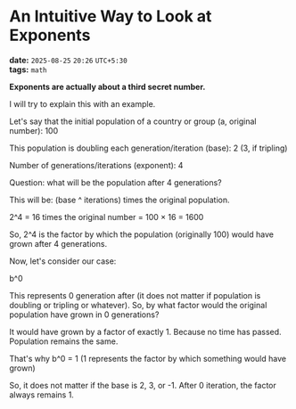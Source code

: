 # An Intuitive Way to Look at Exponents

**date:** `2025-08-25` `20:26` `UTC+5:30`  
**tags:** `math`

**Exponents are actually about a third secret number.**

I will try to explain this with an example.

Let's say that the initial population of a country or group (a, original number): 100

This population is doubling each generation/iteration (base): 2 (3, if tripling)

Number of generations/iterations (exponent): 4

Question: what will be the population after 4 generations?

This will be: (base ^ iterations) times the original population.

2^4 = 16 times the original number = 100 × 16 = 1600

So, 2^4 is the factor by which the population (originally 100) would have grown after 4 generations.


Now, let's consider our case:

b^0

This represents 0 generation after (it does not matter if population is doubling or tripling or whatever). So, by what factor would the original population have grown in 0 generations?

It would have grown by a factor of exactly 1. Because no time has passed. Population remains the same.

That's why b^0 = 1 (1 represents the factor by which something would have grown)

So, it does not matter if the base is 2, 3, or -1. After 0 iteration, the factor always remains 1.